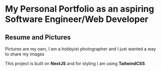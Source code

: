 # My Personal Portfolio as an aspiring Software Engineer/Web Developer

## Resume and Pictures

Pictures are my own, I am a hobbyist photographer and I just wanted a way to share my images

This project is built on **NextJS** and for styling I am using **TailwindCSS**
